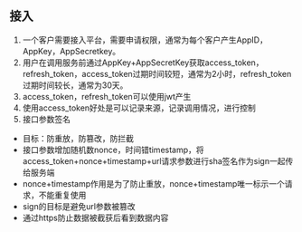 ## 接入
1. 一个客户需要接入平台，需要申请权限，通常为每个客户产生AppID，AppKey，AppSecretkey。
2. 用户在调用服务前通过AppKey+AppSecretKey获取access_token，refresh_token，access_token过期时间较短，通常为2小时，refresh_token过期时间较长，通常为30天。
3. access_token，refresh_token可以使用jwt产生
4. 使用access_token好处是可以记录来源，记录调用情况，进行控制
5. 接口参数签名
* 目标：防重放，防篡改，防拦截
* 接口参数增加随机数nonce，时间错timestamp，将access_token+nonce+timestamp+url请求参数进行sha签名作为sign一起传给服务端
* nonce+timestamp作用是为了防止重放，nonce+timestamp唯一标示一个请求，不能重复使用
* sign的目标是避免url参数被篡改
* 通过https防止数据被截获后看到数据内容